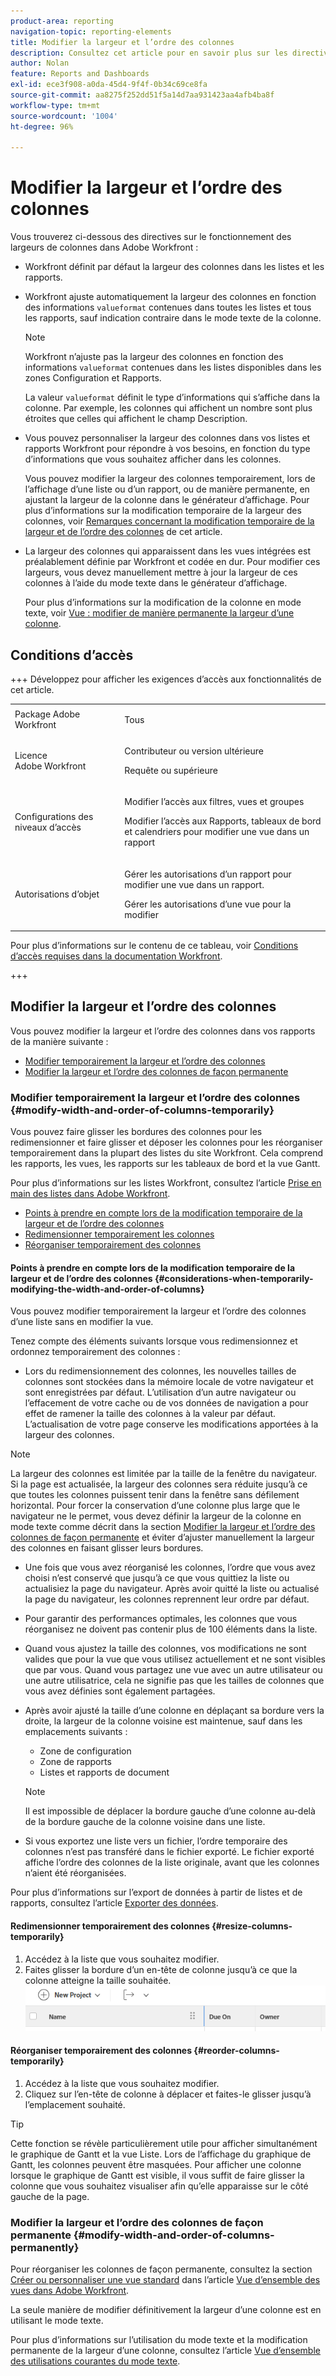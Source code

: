 ```yaml
---
product-area: reporting
navigation-topic: reporting-elements
title: Modifier la largeur et l’ordre des colonnes
description: Consultez cet article pour en savoir plus sur les directives relatives à la largeur des colonnes et sur la manière de modifier la largeur et l’ordre des colonnes dans Workfront.
author: Nolan
feature: Reports and Dashboards
exl-id: ece3f908-a0da-45d4-9f4f-0b34c69ce8fa
source-git-commit: aa8275f252dd51f5a14d7aa931423aa4afb4ba8f
workflow-type: tm+mt
source-wordcount: '1004'
ht-degree: 96%

---
```


# Modifier la largeur et l’ordre des colonnes

<!-- Audited: 11/2024 -->

Vous trouverez ci-dessous des directives sur le fonctionnement des largeurs de colonnes dans Adobe Workfront :

* Workfront définit par défaut la largeur des colonnes dans les listes et les rapports.
* Workfront ajuste automatiquement la largeur des colonnes en fonction des informations `valueformat` contenues dans toutes les listes et tous les rapports, sauf indication contraire dans le mode texte de la colonne.

  >[!NOTE]
  >
  >Workfront n’ajuste pas la largeur des colonnes en fonction des informations `valueformat` contenues dans les listes disponibles dans les zones Configuration et Rapports.

  La valeur `valueformat` définit le type d’informations qui s’affiche dans la colonne. Par exemple, les colonnes qui affichent un nombre sont plus étroites que celles qui affichent le champ Description.

* Vous pouvez personnaliser la largeur des colonnes dans vos listes et rapports Workfront pour répondre à vos besoins, en fonction du type d’informations que vous souhaitez afficher dans les colonnes.

  Vous pouvez modifier la largeur des colonnes temporairement, lors de l’affichage d’une liste ou d’un rapport, ou de manière permanente, en ajustant la largeur de la colonne dans le générateur d’affichage. Pour plus d’informations sur la modification temporaire de la largeur des colonnes, voir [Remarques concernant la modification temporaire de la largeur et de l’ordre des colonnes](#considerations-when-temporarily-modifying-the-width-and-order-of-columns) de cet article.

* La largeur des colonnes qui apparaissent dans les vues intégrées est préalablement définie par Workfront et codée en dur. Pour modifier ces largeurs, vous devez manuellement mettre à jour la largeur de ces colonnes à l’aide du mode texte dans le générateur d’affichage.

  Pour plus d’informations sur la modification de la colonne en mode texte, voir [Vue : modifier de manière permanente la largeur d’une colonne](../../../reports-and-dashboards/reports/custom-view-filter-grouping-samples/view-edit-column-width-permanently.md).

## Conditions d’accès

+++ Développez pour afficher les exigences d’accès aux fonctionnalités de cet article. 

<table style="table-layout:auto"> 
 <col> 
 <col> 
 <tbody> 
  <tr> 
   <td role="rowheader">Package Adobe Workfront</td> 
   <td> <p>Tous</p> </td> 
  </tr> 
  <tr> 
   <td role="rowheader">Licence Adobe Workfront</strong></td> 
   <td> 
    <p>Contributeur ou version ultérieure</p>
    <p>Requête ou supérieure</p>
   </td>
  </tr> 
  <tr> 
   <td role="rowheader">Configurations des niveaux d’accès</td> 
   <td> <p>Modifier l’accès aux filtres, vues et groupes</p> <p>Modifier l’accès aux Rapports, tableaux de bord et calendriers pour modifier une vue dans un rapport</p>
   </td> 
  </tr> 
  <tr> 
   <td role="rowheader">Autorisations d’objet</td> 
    <td> <p>Gérer les autorisations d’un rapport pour modifier une vue dans un rapport.</p> <p>Gérer les autorisations d’une vue pour la modifier</p></td> 
   </td> 
  </tr> 
 </tbody> 
</table>

Pour plus d’informations sur le contenu de ce tableau, voir [Conditions d’accès requises dans la documentation Workfront](/help/quicksilver/administration-and-setup/add-users/access-levels-and-object-permissions/access-level-requirements-in-documentation.md).

+++

## Modifier la largeur et l’ordre des colonnes

Vous pouvez modifier la largeur et l’ordre des colonnes dans vos rapports de la manière suivante :

* [Modifier temporairement la largeur et l’ordre des colonnes](#modify-width-and-order-of-columns-temporarily)
* [Modifier la largeur et l’ordre des colonnes de façon permanente](#modify-width-and-order-of-columns-permanently)

### Modifier temporairement la largeur et l’ordre des colonnes {#modify-width-and-order-of-columns-temporarily}

Vous pouvez faire glisser les bordures des colonnes pour les redimensionner et faire glisser et déposer les colonnes pour les réorganiser temporairement dans la plupart des listes du site Workfront. Cela comprend les rapports, les vues, les rapports sur les tableaux de bord et la vue Gantt.

Pour plus d’informations sur les listes Workfront, consultez l’article [Prise en main des listes dans Adobe Workfront](../../../workfront-basics/navigate-workfront/use-lists/view-items-in-a-list.md).

* [Points à prendre en compte lors de la modification temporaire de la largeur et de l’ordre des colonnes](#considerations-when-temporarily-modifying-the-width-and-order-of-columns)
* [Redimensionner temporairement les colonnes](#resize-columns-temporarily)
* [Réorganiser temporairement des colonnes](#reorder-columns-temporarily)

#### Points à prendre en compte lors de la modification temporaire de la largeur et de l’ordre des colonnes {#considerations-when-temporarily-modifying-the-width-and-order-of-columns}

Vous pouvez modifier temporairement la largeur et l’ordre des colonnes d’une liste sans en modifier la vue.

Tenez compte des éléments suivants lorsque vous redimensionnez et ordonnez temporairement des colonnes :

* Lors du redimensionnement des colonnes, les nouvelles tailles de colonnes sont stockées dans la mémoire locale de votre navigateur et sont enregistrées par défaut. L’utilisation d’un autre navigateur ou l’effacement de votre cache ou de vos données de navigation a pour effet de ramener la taille des colonnes à la valeur par défaut. L’actualisation de votre page conserve les modifications apportées à la largeur des colonnes.

>[!NOTE]
> 
>La largeur des colonnes est limitée par la taille de la fenêtre du navigateur. Si la page est actualisée, la largeur des colonnes sera réduite jusqu’à ce que toutes les colonnes puissent tenir dans la fenêtre sans défilement horizontal. Pour forcer la conservation d’une colonne plus large que le navigateur ne le permet, vous devez définir la largeur de la colonne en mode texte comme décrit dans la section [Modifier la largeur et l’ordre des colonnes de façon permanente](#modify-width-and-order-of-columns-permanently) et éviter d’ajuster manuellement la largeur des colonnes en faisant glisser leurs bordures.
>

* Une fois que vous avez réorganisé les colonnes, l’ordre que vous avez choisi n’est conservé que jusqu’à ce que vous quittiez la liste ou actualisiez la page du navigateur. Après avoir quitté la liste ou actualisé la page du navigateur, les colonnes reprennent leur ordre par défaut.
* Pour garantir des performances optimales, les colonnes que vous réorganisez ne doivent pas contenir plus de 100 éléments dans la liste.
* Quand vous ajustez la taille des colonnes, vos modifications ne sont valides que pour la vue que vous utilisez actuellement et ne sont visibles que par vous. Quand vous partagez une vue avec un autre utilisateur ou une autre utilisatrice, cela ne signifie pas que les tailles de colonnes que vous avez définies sont également partagées.
* Après avoir ajusté la taille d’une colonne en déplaçant sa bordure vers la droite, la largeur de la colonne voisine est maintenue, sauf dans les emplacements suivants :

   * Zone de configuration
   * Zone de rapports
   * Listes et rapports de document

  >[!NOTE]
  >
  >Il est impossible de déplacer la bordure gauche d’une colonne au-delà de la bordure gauche de la colonne voisine dans une liste.

* Si vous exportez une liste vers un fichier, l’ordre temporaire des colonnes n’est pas transféré dans le fichier exporté. Le fichier exporté affiche l’ordre des colonnes de la liste originale, avant que les colonnes n’aient été réorganisées.

Pour plus d’informations sur l’export de données à partir de listes et de rapports, consultez l’article [Exporter des données](../../../reports-and-dashboards/reports/creating-and-managing-reports/export-data.md).

#### Redimensionner temporairement des colonnes {#resize-columns-temporarily}

1. Accédez à la liste que vous souhaitez modifier.
1. Faites glisser la bordure d’un en-tête de colonne jusqu’à ce que la colonne atteigne la taille souhaitée.\
   ![Redimensionner la colonne](assets/column-resize-350x124.png)

#### Réorganiser temporairement des colonnes {#reorder-columns-temporarily}

1. Accédez à la liste que vous souhaitez modifier.
1. Cliquez sur l’en-tête de colonne à déplacer et faites-le glisser jusqu’à l’emplacement souhaité.

>[!TIP]
>
>Cette fonction se révèle particulièrement utile pour afficher simultanément le graphique de Gantt et la vue Liste. Lors de l’affichage du graphique de Gantt, les colonnes peuvent être masquées. Pour afficher une colonne lorsque le graphique de Gantt est visible, il vous suffit de faire glisser la colonne que vous souhaitez visualiser afin qu’elle apparaisse sur le côté gauche de la page.

### Modifier la largeur et l’ordre des colonnes de façon permanente {#modify-width-and-order-of-columns-permanently}

Pour réorganiser les colonnes de façon permanente, consultez la section [Créer ou personnaliser une vue standard](../../../reports-and-dashboards/reports/reporting-elements/views-overview.md#customizing-a-standard-view) dans l’article [Vue d’ensemble des vues dans Adobe Workfront](../../../reports-and-dashboards/reports/reporting-elements/views-overview.md).

La seule manière de modifier définitivement la largeur d’une colonne est en utilisant le mode texte.

Pour plus d’informations sur l’utilisation du mode texte et la modification permanente de la largeur d’une colonne, consultez l’article [Vue d’ensemble des utilisations courantes du mode texte](../../../reports-and-dashboards/reports/text-mode/understand-common-uses-text-mode.md).

